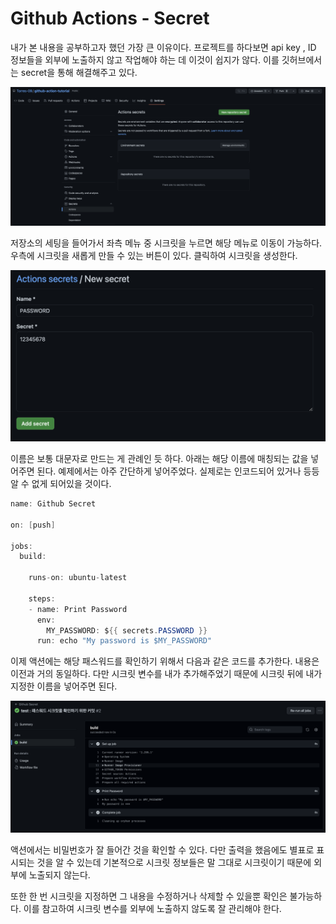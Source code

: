 # Github Actions - Secret

내가 본 내용을 공부하고자 했던 가장 큰 이유이다. 프로젝트를 하다보면 api key , ID 정보들을 외부에 노출하지 않고 작업해야 하는 데 이것이 쉽지가 않다. 이를 깃허브에서는 secret을 통해 해결해주고 있다.

![img_13.png](img_13.png)

저장소의 세팅을 들어가서 좌측 메뉴 중 시크릿을 누르면 해당 메뉴로 이동이 가능하다. 우측에 시크릿을 새롭게 만들 수 있는 버튼이 있다. 클릭하여 시크릿을 생성한다.

![img_14.png](img_14.png)

이름은 보통 대문자로 만드는 게 관례인 듯 하다. 아래는 해당 이름에 매칭되는 값을 넣어주면 된다. 예제에서는 아주 간단하게 넣어주었다. 실제로는 인코드되어 있거나 등등 알 수 없게 되어있을 것이다.

```java
name: Github Secret

on: [push]

jobs:
  build:
  
    runs-on: ubuntu-latest
    
    steps:
    - name: Print Password
      env:
        MY_PASSWORD: ${{ secrets.PASSWORD }}
      run: echo "My password is $MY_PASSWORD"
```

이제 액션에는 해당 패스워드를 확인하기 위해서 다음과 같은 코드를 추가한다. 내용은 이전과 거의 동일하다. 다만 시크릿 변수를 내가 추가해주었기 때문에 시크릿 뒤에 내가 지정한 이름을 넣어주면 된다.

![img_15.png](img_15.png)

액션에서는 비밀번호가 잘 들어간 것을 확인할 수 있다. 다만 출력을 했음에도 별표로 표시되는 것을 알 수 있는데 기본적으로 시크릿 정보들은 말 그대로 시크릿이기 때문에 외부에 노출되지 않는다.

또한 한 번 시크릿을 지정하면 그 내용을 수정하거나 삭제할 수 있을뿐 확인은 불가능하다. 이를 참고하여 시크릿 변수를 외부에 노출하지 않도록 잘 관리해야 한다.
